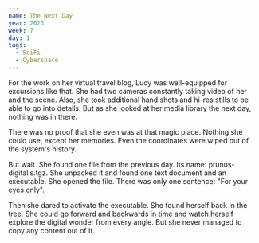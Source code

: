```yaml
---
name: The Next Day
year: 2023
week: 7
day: 1
tags:
  - SciFi
  - Cyberspace
---
```


For the work on her virtual travel blog, Lucy was well-equipped for excursions
like that. She had two cameras constantly taking video of her and the scene.
Also, she took additional hand shots and hi-res stills to be able to go into
details. But as she looked at her media library the next day, nothing was in
there.

There was no proof that she even was at that magic place. Nothing she could use,
except her memories. Even the coordinates were wiped out of the system's
history.

But wait. She found one file from the previous day. Its name:
prunus-digitalis.tgz. She unpacked it and found one text document and an
executable. She opened the file. There was only one sentence: "For your eyes
only".

Then she dared to activate the executable. She found herself back in the tree.
She could go forward and backwards in time and watch herself explore the digital
wonder from every angle. But she never managed to copy any content out of it.
